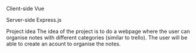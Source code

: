 Client-side
Vue

Server-side
Express.js

Project idea
The idea of the project is to do a webpage where the user can organise notes with different categories (similar to trello). 
The user will be able to create an acount to organise the notes.
